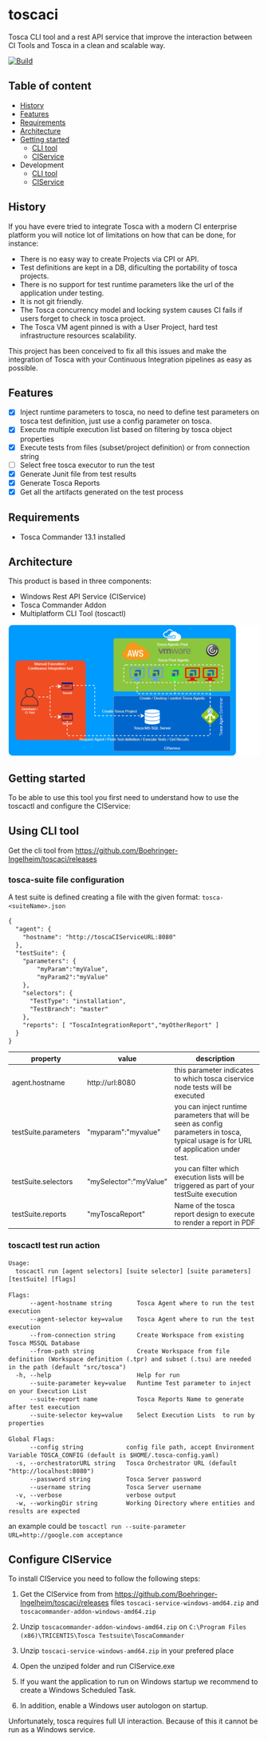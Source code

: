 # toscaci
Tosca CLI tool and a rest API service that improve the interaction between CI Tools and Tosca in a clean and scalable way.

[![Build](https://github.com/segator/toscaci/actions/workflows/build.yml/badge.svg)](https://github.com/segator/toscaci/actions/workflows/build.yml)

## Table of content
- [History](#History)
- [Features](#Features)
- [Requirements](#Requirements)
- [Architecture](#Architecture)
- [Getting started](#Getting-started)
  - [CLI tool](#Using-CLI-tool)
  - [CIService](#Configure-CIService)
- Development
  - [CLI tool](./client/README.md)
  - [CIService](./server/Readme.md)


## History
If you have evere tried to integrate Tosca with a modern CI enterprise platform you will notice lot of limitations on how that can be done, for instance:
- There is no easy way to create Projects via CPI or API.
- Test definitions are kept in a DB, dificulting the portability of tosca projects.
- There is no support for test runtime parameters like the url of the application under testing.
- It is not git friendly.
- The Tosca concurrency model and locking system causes CI fails if users forget to check in tosca project.
- The Tosca VM agent pinned is with a User Project, hard test infrastructure resources scalability.

This project has been conceived to fix all this issues and make the integration of Tosca with your Continuous Integration pipelines as easy as possible.

## Features
- [x] Inject runtime parameters to tosca, no need to define test parameters on tosca test definition, just use a config parameter on tosca.
- [x] Execute multiple execution list based on filtering by tosca object properties
- [x] Execute tests from files (subset/project definition) or from connection string
- [ ] Select free tosca executor to run the test
- [x] Generate Junit file from test results
- [x] Generate Tosca Reports
- [x] Get all the artifacts generated on the test process   

## Requirements
- Tosca Commander 13.1 installed

## Architecture
This product is based in three components:
* Windows Rest API Service (CIService)
* Tosca Commander Addon
* Multiplatform CLI Tool (toscactl)


![toscaci architecture](./architecture/architecture_toscaci.png)


## Getting started
To be able to use this tool you first need to understand how to use the toscactl and configure the CIService:

## Using CLI tool
Get the cli tool from https://github.com/Boehringer-Ingelheim/toscaci/releases

### tosca-suite file configuration
A test suite is defined creating a file with the given format: ```tosca-<suiteName>.json```
```
{
  "agent": {
    "hostname": "http://toscaCIServiceURL:8080"
  },
  "testSuite": {
    "parameters": {      
        "myParam":"myValue",
        "myParam2":"myValue"
    },
    "selectors": {
      "TestType": "installation",
      "TestBranch": "master"
    },
    "reports": [ "ToscaIntegrationReport","myOtherReport" ]
  }
}
```
| property | value | description |
|---|---|---|
| agent.hostname  | http://url:8080  |  this parameter indicates to which tosca ciservice node tests will be executed |
| testSuite.parameters | "myparam":"myvalue"  | you can inject runtime parameters that will be seen as config parameters in tosca, typical usage is for URL of application under test. |
| testSuite.selectors | "mySelector":"myValue" | you can filter which execution lists will be triggered as part of your testSuite execution |
| testSuite.reports | "myToscaReport" | Name of the tosca report design to execute to render a report in PDF |





### toscactl test run action

```
Usage:
  toscactl run [agent selectors] [suite selector] [suite parameters] [testSuite] [flags]

Flags:
      --agent-hostname string       Tosca Agent where to run the test execution
      --agent-selector key=value    Tosca Agent where to run the test execution
      --from-connection string      Create Workspace from existing Tosca MSSQL Database
      --from-path string            Create Workspace from file definition (Workspace definition (.tpr) and subset (.tsu) are needed in the path (default "src/tosca")
  -h, --help                        Help for run
      --suite-parameter key=value   Runtime Test parameter to inject on your Execution List
      --suite-report name           Tosca Reports Name to generate after test execution
      --suite-selector key=value    Select Execution Lists  to run by properties

Global Flags:
      --config string            config file path, accept Environment Variable TOSCA_CONFIG (default is $HOME/.tosca-config.yaml)
  -s, --orchestratorURL string   Tosca Orchestrator URL (default "http://localhost:8080")
      --password string          Tosca Server password
      --username string          Tosca Server username
  -v, --verbose                  verbose output
  -w, --workingDir string        Working Directory where entities and results are expected
```

an example could be ```toscactl run --suite-parameter URL=http://google.com acceptance```


## Configure CIService
To install CIService you need to follow the following steps:
1. Get the CIService from from https://github.com/Boehringer-Ingelheim/toscaci/releases files ```toscaci-service-windows-amd64.zip``` and ```toscacommander-addon-windows-amd64.zip```
2. Unzip ```toscacommander-addon-windows-amd64.zip``` on ```C:\Program Files (x86)\TRICENTIS\Tosca Testsuite\ToscaCommander```
3. Unzip ```toscaci-service-windows-amd64.zip``` in your prefered place
4. Open the unziped folder and run CIService.exe

5. If you want the application to run on Windows startup we recommend to create a Windows Scheduled Task.
6. In addition, enable a Windows user autologon on startup.

Unfortunately, tosca requires full UI interaction. Because of this it cannot be run as a Windows service.
